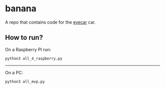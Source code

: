# banana

A repo that contains code for the [eyecar](https://avt.global) car.

## How to run?
On a Raspberry PI run:
```python
python3 all_4_raspberry.py
```
---
On a PC:
```python
python3 all_mvp.py
```